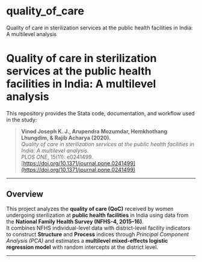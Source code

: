 # quality_of_care
Quality of care in sterilization services at the public health facilities in India: A multilevel analysis
# Quality of care in sterilization services at the public health facilities in India: A multilevel analysis

This repository provides the Stata code, documentation, and workflow used in the study:

> **Vinod Joseph K. J., Arupendra Mozumdar, Hemkhothang Lhungdim, & Rajib Acharya (2020).**  
> *Quality of care in sterilization services at the public health facilities in India: A multilevel analysis.*  
> _PLOS ONE_, 15(11): e0241499.  
> [https://doi.org/10.1371/journal.pone.0241499](https://doi.org/10.1371/journal.pone.0241499)

---

## Overview

This project analyzes the **quality of care (QoC)** received by women undergoing sterilization at **public health facilities** in India using data from the **National Family Health Survey (NFHS-4, 2015–16)**.  
It combines NFHS individual-level data with district-level facility indicators to construct **Structure** and **Process** indices through *Principal Component Analysis (PCA)* and estimates a **multilevel mixed-effects logistic regression model** with random intercepts at the district level.

---
